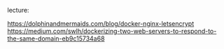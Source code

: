 lecture:  

  https://dolphinandmermaids.com/blog/docker-nginx-letsencrypt  
  https://medium.com/swlh/dockerizing-two-web-servers-to-respond-to-the-same-domain-eb9c15734a68  